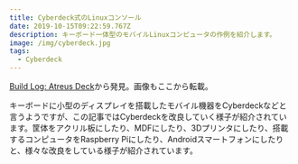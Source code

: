```yaml
---
title: Cyberdeck式のLinuxコンソール
date: 2019-10-15T09:22:59.767Z
description: キーボード一体型のモバイルLinuxコンピュータの作例を紹介します。
image: /img/cyberdeck.jpg
tags:
  - Cyberdeck
---
```

[Build Log: Atreus Deck](https://atreus.technomancy.us/decklog)から発見。画像もここから転載。

キーボードに小型のディスプレイを搭載したモバイル機器をCyberdeckなどと言うようですが、この記事ではCyberdeckを改良していく様子が紹介されています。筐体をアクリル板にしたり、MDFにしたり、3Dプリンタにしたり、搭載するコンピュータをRaspberry Piにしたり、Androidスマートフォンにしたりと、様々な改良をしている様子が紹介されています。
